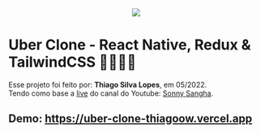 <!---->
<div align="center">
<img src="./public/app.jpg" align="center">
</div>

# Uber Clone - React Native, Redux & TailwindCSS 🙋🏻‍♂️🚗

<p>Esse projeto foi feito por: <strong>Thiago Silva Lopes</strong>, em 05/2022.</br>
Tendo como base a <a href="https://www.youtube.com/watch?v=bvn_HYpix6s" target="_blank">live</a>
do canal do Youtube: <a href="https://www.youtube.com/c/SonnySangha" target="_blank">
Sonny Sangha</a>.</p>

## Demo: https://uber-clone-thiagoow.vercel.app
